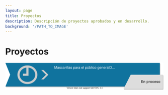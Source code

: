 ```yaml
---
layout: page
title: Proyectos
description: Descripción de proyectos aprobados y en desarrollo.
background: '/PATH_TO_IMAGE'
---
```

# Proyectos
[![](/_projects/P1.svg)](/_projects/P9_trajes_md)
